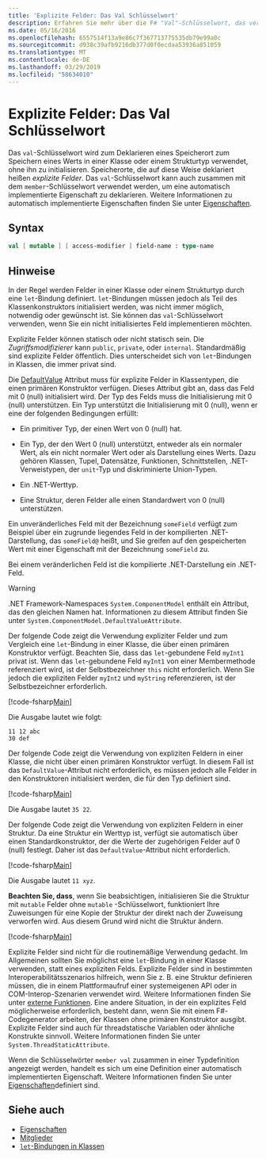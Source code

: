 ```yaml
---
title: 'Explizite Felder: Das Val Schlüsselwort'
description: Erfahren Sie mehr über die F# "Val"-Schlüsselwort, das verwendet wird, um einen Speicherort zum Speichern eines Werts in einer Klasse oder Struktur, ohne die Initialisierung des Typs zu deklarieren.
ms.date: 05/16/2016
ms.openlocfilehash: 6557514f13a9e86c7f367713775535db79e99a0c
ms.sourcegitcommit: d938c39afb9216db377d0f0ecdaa53936a851059
ms.translationtype: MT
ms.contentlocale: de-DE
ms.lasthandoff: 03/29/2019
ms.locfileid: "58634010"
---
```

# <a name="explicit-fields-the-val-keyword"></a>Explizite Felder: Das Val Schlüsselwort

Das `val`-Schlüsselwort wird zum Deklarieren eines Speicherort zum Speichern eines Werts in einer Klasse oder einem Strukturtyp verwendet, ohne ihn zu initialisieren. Speicherorte, die auf diese Weise deklariert heißen *explizite Felder*. Das `val`-Schlüsselwort kann auch zusammen mit dem `member`-Schlüsselwort verwendet werden, um eine automatisch implementierte Eigenschaft zu deklarieren. Weitere Informationen zu automatisch implementierte Eigenschaften finden Sie unter [Eigenschaften](properties.md).

## <a name="syntax"></a>Syntax

```fsharp
val [ mutable ] [ access-modifier ] field-name : type-name
```

## <a name="remarks"></a>Hinweise

In der Regel werden Felder in einer Klasse oder einem Strukturtyp durch eine `let`-Bindung definiert. `let`-Bindungen müssen jedoch als Teil des Klassenkonstruktors initialisiert werden, was nicht immer möglich, notwendig oder gewünscht ist. Sie können das `val`-Schlüsselwort verwenden, wenn Sie ein nicht initialisiertes Feld implementieren möchten.

Explizite Felder können statisch oder nicht statisch sein. Die *Zugriffsmodifizierer* kann `public`, `private`, oder `internal`. Standardmäßig sind explizite Felder öffentlich. Dies unterscheidet sich von `let`-Bindungen in Klassen, die immer privat sind.

Die [DefaultValue](https://msdn.microsoft.com/library/a3a3307b-8c05-441e-b109-245511614d58) Attribut muss für explizite Felder in Klassentypen, die einen primären Konstruktor verfügen. Dieses Attribut gibt an, dass das Feld mit 0 (null) initialisiert wird. Der Typ des Felds muss die Initialisierung mit 0 (null) unterstützen. Ein Typ unterstützt die Initialisierung mit 0 (null), wenn er eine der folgenden Bedingungen erfüllt:

- Ein primitiver Typ, der einen Wert von 0 (null) hat.

- Ein Typ, der den Wert 0 (null) unterstützt, entweder als ein normaler Wert, als ein nicht normaler Wert oder als Darstellung eines Werts. Dazu gehören Klassen, Tupel, Datensätze, Funktionen, Schnittstellen, .NET-Verweistypen, der `unit`-Typ und diskriminierte Union-Typen.

- Ein .NET-Werttyp.

- Eine Struktur, deren Felder alle einen Standardwert von 0 (null) unterstützen.

Ein unveränderliches Feld mit der Bezeichnung `someField` verfügt zum Beispiel über ein zugrunde liegendes Feld in der kompilierten .NET-Darstellung, das `someField@` heißt, und Sie greifen auf den gespeicherten Wert mit einer Eigenschaft mit der Bezeichnung `someField` zu.

Bei einem veränderlichen Feld ist die kompilierte .NET-Darstellung ein .NET-Feld.

>[!WARNING]
>.NET Framework-Namespaces `System.ComponentModel` enthält ein Attribut, das den gleichen Namen hat. Informationen zu diesem Attribut finden Sie unter `System.ComponentModel.DefaultValueAttribute`.

Der folgende Code zeigt die Verwendung expliziter Felder und zum Vergleich eine `let`-Bindung in einer Klasse, die über einen primären Konstruktor verfügt. Beachten Sie, dass das `let`-gebundene Feld `myInt1` privat ist. Wenn das `let`-gebundene Feld `myInt1` von einer Membermethode referenziert wird, ist der Selbstbezeichner `this` nicht erforderlich. Wenn Sie jedoch die expliziten Felder `myInt2` und `myString` referenzieren, ist der Selbstbezeichner erforderlich.

[!code-fsharp[Main](../../../../samples/snippets/fsharp/lang-ref-2/snippet6701.fs)]

Die Ausgabe lautet wie folgt:

```
11 12 abc
30 def
```

Der folgende Code zeigt die Verwendung von expliziten Feldern in einer Klasse, die nicht über einen primären Konstruktor verfügt. In diesem Fall ist das `DefaultValue`-Attribut nicht erforderlich, es müssen jedoch alle Felder in den Konstruktoren initialisiert werden, die für den Typ definiert sind.

[!code-fsharp[Main](../../../../samples/snippets/fsharp/lang-ref-2/snippet6702.fs)]

Die Ausgabe lautet `35 22`.

Der folgende Code zeigt die Verwendung von expliziten Feldern in einer Struktur. Da eine Struktur ein Werttyp ist, verfügt sie automatisch über einen Standardkonstruktor, der die Werte der zugehörigen Felder auf 0 (null) festlegt. Daher ist das `DefaultValue`-Attribut nicht erforderlich.

[!code-fsharp[Main](../../../../samples/snippets/fsharp/lang-ref-2/snippet6703.fs)]

Die Ausgabe lautet `11 xyz`.

**Beachten Sie, dass**, wenn Sie beabsichtigen, initialisieren Sie die Struktur mit `mutable` Felder ohne `mutable` -Schlüsselwort, funktioniert Ihre Zuweisungen für eine Kopie der Struktur der direkt nach der Zuweisung verworfen wird. Aus diesem Grund wird nicht die Struktur ändern.

[!code-fsharp[Main](../../../../samples/snippets/fsharp/lang-ref-2/snippet6704.fs)]

Explizite Felder sind nicht für die routinemäßige Verwendung gedacht. Im Allgemeinen sollten Sie möglichst eine `let`-Bindung in einer Klasse verwenden, statt eines expliziten Felds. Explizite Felder sind in bestimmten Interoperabilitätsszenarios hilfreich, wenn Sie z. B. eine Struktur definieren müssen, die in einem Plattformaufruf einer systemeigenen API oder in COM-Interop-Szenarien verwendet wird. Weitere Informationen finden Sie unter [externe Funktionen](../functions/external-functions.md). Eine andere Situation, in der ein explizites Feld möglicherweise erforderlich, besteht dann, wenn Sie mit einem F#-Codegenerator arbeiten, der Klassen ohne primären Konstruktor ausgibt. Explizite Felder sind auch für threadstatische Variablen oder ähnliche Konstrukte sinnvoll. Weitere Informationen finden Sie unter `System.ThreadStaticAttribute`.

Wenn die Schlüsselwörter `member val` zusammen in einer Typdefinition angezeigt werden, handelt es sich um eine Definition einer automatisch implementierten Eigenschaft. Weitere Informationen finden Sie unter [Eigenschaften](properties.md)definiert sind.

## <a name="see-also"></a>Siehe auch

- [Eigenschaften](properties.md)
- [Mitglieder](index.md)
- [`let`-Bindungen in Klassen](let-bindings-in-classes.md)

